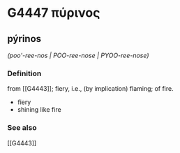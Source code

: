 # G4447 πύρινος

## pýrinos

_(poo'-ree-nos | POO-ree-nose | PYOO-ree-nose)_

### Definition

from [[G4443]]; fiery, i.e., (by implication) flaming; of fire.

- fiery
- shining like fire

### See also

[[G4443]]

